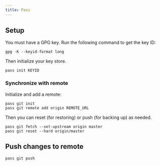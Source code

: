 ```yaml
---
title: Pass
---
```


## Setup

You must have a GPG key.
Run the following command to get the key ID:

```shell
gpg -K --keyid-format long
```

Then initialize your key store.

```shell
pass init KEYID
```

### Synchronize with remote

Initialize and add a remote:

```shell
pass git init
pass git remote add origin REMOTE_URL
```

Then you can reset (for restoring) or push (for backing up) as needed.

```shell
pass git fetch --set-upstream origin master
pass git reset --hard origin/master
```

## Push changes to remote

```shell
pass git push
```
